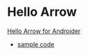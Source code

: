# Hello Arrow

[Hello Arrow for Androider](https://dev.to/daneko/thanks-rx-and-hello-arrow-for-androider-49j9)

* [sample code](https://github.com/daneko/HelloArrow/tree/20180802)
